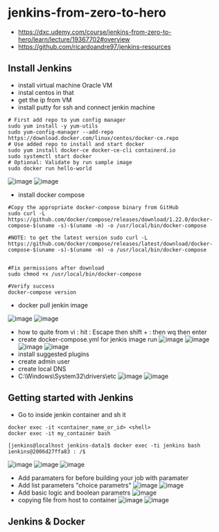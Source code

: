 # jenkins-from-zero-to-hero
- https://dxc.udemy.com/course/jenkins-from-zero-to-hero/learn/lecture/19367702#overview
- https://github.com/ricardoandre97/jenkins-resources

## Install Jenkins
- install virtual machine Oracle VM
- instal centos in that
- get the ip from VM 
- install putty for ssh and connect jenkin machine
```
# First add repo to yum config manager
sudo yum install -y yum-utils
sudo yum-config-manager --add-repo https://download.docker.com/linux/centos/docker-ce.repo
# Use added repo to install and start docker
sudo yum install docker-ce docker-ce-cli containerd.io
sudo systemctl start docker
# Optional: Validate by run sample image 
sudo docker run hello-world
```
![image](https://user-images.githubusercontent.com/69948118/223956515-2a68f1c9-0776-49d1-ab64-c352dbc8197f.png)
![image](https://user-images.githubusercontent.com/69948118/223956552-e7a43923-fd11-4293-988c-30e7dc3cea15.png)

- install docker compose
```
#Copy the appropriate docker-compose binary from GitHub
sudo curl -L https://github.com/docker/compose/releases/download/1.22.0/docker-compose-$(uname -s)-$(uname -m) -o /usr/local/bin/docker-compose

#NOTE: to get the latest version sudo curl -L https://github.com/docker/compose/releases/latest/download/docker-compose-$(uname -s)-$(uname -m) -o /usr/local/bin/docker-compose


#Fix permissions after download
sudo chmod +x /usr/local/bin/docker-compose

#Verify success
docker-compose version
```
- docker pull jenkin image

![image](https://user-images.githubusercontent.com/69948118/223957240-ced1ca7d-b2a6-4660-9944-10df672708f5.png)
![image](https://user-images.githubusercontent.com/69948118/223957465-52fc0e2e-92e5-43c2-a3e0-1c1e19cd0b50.png)

- how to quite from  vi :  hit :  Escape then shift + : then  wq then enter
- create docker-compose.yml for jenkis image run
![image](https://user-images.githubusercontent.com/69948118/223959607-c429cacb-40c1-41d8-bcba-49a3cc55cd70.png)
![image](https://user-images.githubusercontent.com/69948118/223960200-9259383c-aa22-4a11-8cee-a2e5b04b8e0b.png)
![image](https://user-images.githubusercontent.com/69948118/223960235-cf1ff2b2-adef-4f1f-956f-1cbf6622f27c.png)
![image](https://user-images.githubusercontent.com/69948118/223960285-0edd3e42-43a7-46b9-9827-19e47809ad00.png)
- install suggested plugins
- create admin user
- create local DNS 
- C:\Windows\System32\drivers\etc
![image](https://user-images.githubusercontent.com/69948118/223962721-72336c61-f4dc-42c4-bba6-0dbe6588c5ea.png)
![image](https://user-images.githubusercontent.com/69948118/223962782-d61846df-3ac7-4264-8331-0a541f006a62.png)

## Getting started with Jenkins
- Go to inside jenkin container and sh it
```
docker exec -it <container_name_or_id> <shell>
docker exec -it my_container bash

[jenkins@localhost jenkins-data]$ docker exec -ti jenkins bash
ienkins@2006d27ffa83 : /$
```
![image](https://user-images.githubusercontent.com/69948118/223969920-b701abb6-76a2-48eb-ae29-0b5fe0ca4181.png)
![image](https://user-images.githubusercontent.com/69948118/223969954-9581e80b-27e0-44cc-8e68-7006b1a1f314.png)
![image](https://user-images.githubusercontent.com/69948118/223970158-bae5e6d4-51a3-4df8-928f-8d9e7a539928.png)

- Add paramaters for before building your job with paramater 
- Add list parameters "choice parametrs"
![image](https://user-images.githubusercontent.com/69948118/223975308-6dc35ca0-e7b8-4aa1-969e-2c1ca3c7982e.png)
![image](https://user-images.githubusercontent.com/69948118/223975402-bf3a92c6-1787-4fff-b55a-aec61670981c.png)
- Add basic logic and boolean parametrs
![image](https://user-images.githubusercontent.com/69948118/223975981-30a5321d-bb48-4b56-8089-7b84d2302a5e.png)
- copying file from host to container
![image](https://user-images.githubusercontent.com/69948118/223977018-d3a4f01e-4343-40b1-acf2-0fd228aadb76.png)
![image](https://user-images.githubusercontent.com/69948118/223977444-b0b7d4d7-eda3-443a-aada-fea631ae4638.png)

## Jenkins & Docker



